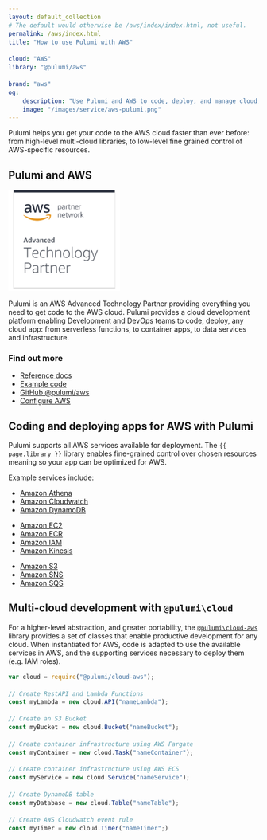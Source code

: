 ```yaml
---
layout: default_collection
# The default would otherwise be /aws/index/index.html, not useful.
permalink: /aws/index.html
title: "How to use Pulumi with AWS"

cloud: "AWS"
library: "@pulumi/aws"

brand: "aws"
og:
    description: "Use Pulumi and AWS to code, deploy, and manage cloud, serverless, and container apps and infrastructure"
    image: "/images/service/aws-pulumi.png"
---
```


[Reference docs]: /reference/aws.html
[Example code]: https://github.com/pulumi/examples/tree/master/cloud-js-thumbnailer
[Github @pulumi/aws]: https://github.com/pulumi/pulumi-aws 
[Configure AWS]: /install/aws.html

Pulumi helps you get your code to the AWS cloud faster than ever before: from high-level multi-cloud libraries, to low-level fine grained control of AWS-specific resources. 

<div class="row">
<div class="col-md-9" markdown="1">

## Pulumi and AWS

<img class="how-to-logo" src="/images/brand/aws-technology-partner.png" alt="{{ page.brand }} advanced technology partner" width="225">

Pulumi is an AWS Advanced Technology Partner providing everything you need to get code to the AWS cloud. Pulumi provides a cloud development platform enabling Development and DevOps teams to code, deploy, any cloud app: from serverless functions, to container apps, to data services and infrastructure.

</div>
<div class="col-md-3 find-out-more" markdown="1">

### Find out more

* [Reference docs]
* [Example code]
* [GitHub @pulumi/aws]
* [Configure AWS]

</div>
</div>

## Coding and deploying apps for AWS with Pulumi

Pulumi supports all AWS services available for deployment. The `{{ page.library }}` library enables fine-grained control over chosen resources meaning so your app can be optimized for AWS.  

Example services include:

<div class="row">
<div class="col-md-4" markdown="1">

* [Amazon Athena](/aws/athena.html)
* [Amazon Cloudwatch](/aws/cloudwatch.html)
* [Amazon DynamoDB](/aws/dynamodb.html)

</div>
<div class="col-md-4" markdown="1">

* [Amazon EC2](/aws/ec2.html)
* [Amazon ECR](/aws/ecr.html)
* [Amazon IAM](/aws/iam.html)
* [Amazon Kinesis](/aws/kinesis.html)

</div>
<div class="col-md-4" markdown="1">

* [Amazon S3](/aws/s3.html)
* [Amazon SNS](/aws/sns.html)
* [Amazon SQS](/aws/sqs.html)

</div>
</div>

## Multi-cloud development with `@pulumi\cloud`

For a higher-level abstraction, and greater portability, the [`@pulumi\cloud-aws`](/reference/cloud.html) library provides a set of classes that enable productive development for any cloud. When instantiated for AWS, code is adapted to use the available services in AWS, and the supporting services necessary to deploy them (e.g. IAM roles).

```javascript
var cloud = require("@pulumi/cloud-aws");

// Create RestAPI and Lambda Functions
const myLambda = new cloud.API("nameLambda");

// Create an S3 Bucket
const myBucket = new cloud.Bucket("nameBucket");

// Create container infrastructure using AWS Fargate
const myContainer = new cloud.Task("nameContainer");

// Create container infrastructure using AWS ECS
const myService = new cloud.Service("nameService");

// Create DynamoDB table
const myDatabase = new cloud.Table("nameTable");

// Create AWS Cloudwatch event rule
const myTimer = new cloud.Timer("nameTimer";)
```